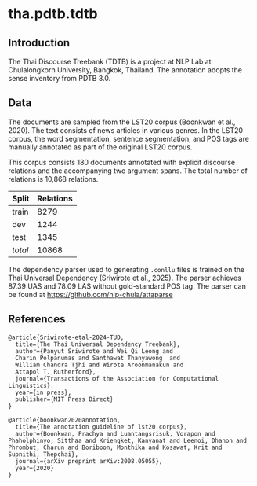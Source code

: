 # tha.pdtb.tdtb

## Introduction
The Thai Discourse Treebank (TDTB) is a project at NLP Lab at Chulalongkorn University, Bangkok, Thailand. The annotation adopts the sense inventory from PDTB 3.0. 


## Data 
The documents are sampled from the LST20 corpus (Boonkwan et al., 2020). The text consists of news articles in various genres. In the LST20 corpus, the word segmentation, sentence segmentation, and POS tags are manually annotated as part of the original LST20 corpus. 

This corpus consists 180 documents annotated with explicit discourse relations and the accompanying two argument spans. The total number of relations is 10,868 relations.

| Split | Relations |
|-------|-----------|
| train | 8279 |
| dev | 1244 |
| test | 1345 |
| *total* | 10868 | 

The dependency parser used to generating `.conllu` files is trained on the Thai Universal Dependency (Sriwirote et al., 2025). The parser achieves 87.39 UAS and 78.09 LAS without gold-standard POS tag. The parser can be found at https://github.com/nlp-chula/attaparse 

## References

```
@article{Sriwirote-etal-2024-TUD,
  title={The Thai Universal Dependency Treebank},
  author={Panyut Sriwirote and Wei Qi Leong and 
  Charin Polpanumas and Santhawat Thanyawong  and 
  William Chandra Tjhi and Wirote Aroonmanakun and 
  Attapol T. Rutherford},
  journal={Transactions of the Association for Computational Linguistics},
  year={in press},
  publisher={MIT Press Direct}
}

@article{boonkwan2020annotation,
  title={The annotation guideline of lst20 corpus},
  author={Boonkwan, Prachya and Luantangsrisuk, Vorapon and Phaholphinyo, Sitthaa and Kriengket, Kanyanat and Leenoi, Dhanon and Phrombut, Charun and Boriboon, Monthika and Kosawat, Krit and Supnithi, Thepchai},
  journal={arXiv preprint arXiv:2008.05055},
  year={2020}
}
```
